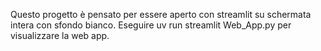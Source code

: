 Questo progetto è pensato per essere aperto con streamlit su schermata intera con sfondo bianco. Eseguire uv run streamlit Web_App.py per visualizzare la web app.